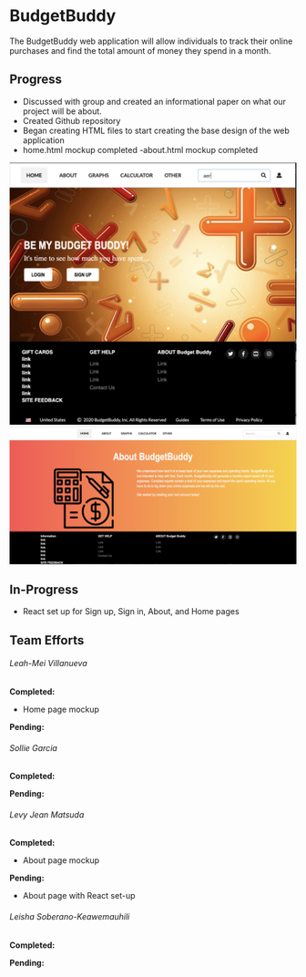 # BudgetBuddy
The BudgetBuddy web application will allow individuals to track their online purchases and find the total amount of money they spend in a month.

## Progress
- Discussed with group and created an informational paper on what our project will be about.
- Created Github repository
- Began creating HTML files to start creating the base design of the web application
- home.html mockup completed
-about.html mockup completed

<img src="images/home-page-mock-up.png">
<img src="images/about-page-mockup.png">

## In-Progress
- React set up for Sign up, Sign in, About, and Home pages

## Team Efforts

###### Leah-Mei Villanueva

**Completed:**
- Home page mockup 

**Pending:**

###### Sollie Garcia

**Completed:**

**Pending:**

###### Levy Jean Matsuda

**Completed:**
- About page mockup 

**Pending:**
- About page with React set-up 

###### Leisha Soberano-Keawemauhili

**Completed:** 

**Pending:**


